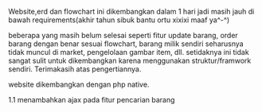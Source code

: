 Website,erd dan flowchart ini dikembangkan dalam 1 hari jadi masih jauh di bawah requirements(akhir tahun sibuk bantu ortu xixixi maaf ya^-^)

beberapa yang masih belum selesai seperti fitur update barang, order barang dengan benar sesuai flowchart,
barang milik sendiri seharusnya tidak muncul di market, pengelolaan gambar item, dll. setidaknya ini tidak sangat sulit untuk dikembangkan karena menggunakan struktur/framwork sendiri.
Terimakasih atas pengertiannya.

website dikembangkan dengan php native.


1.1 menambahkan ajax pada fitur pencarian barang
